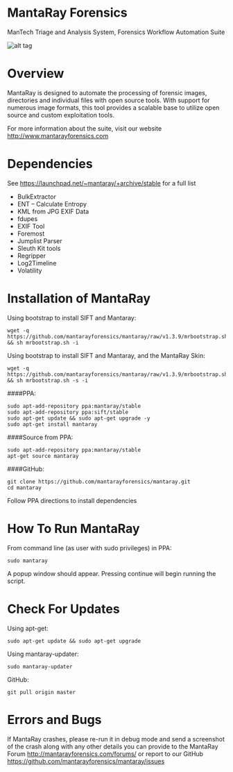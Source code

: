 MantaRay Forensics
==================================
ManTech Triage and Analysis System, Forensics Workflow Automation Suite

![alt tag](https://raw.githubusercontent.com/mantarayforensics/mantaray/master/usr/share/images/Mantaray_Logo_Template_Full_Screen.gif)

Overview
==================================

MantaRay is designed to automate the processing of forensic images, 
directories and individual files with open source tools. With 
support for numerous image formats, this tool provides a scalable 
base to utilize open source and custom exploitation tools.

For more information about the suite, visit our website http://www.mantarayforensics.com

Dependencies
==================================

See https://launchpad.net/~mantaray/+archive/stable for a full list

* BulkExtractor
* ENT – Calculate Entropy
* KML from JPG EXIF Data
* fdupes
* EXIF Tool
* Foremost
* Jumplist Parser
* Sleuth Kit tools
* Regripper
* Log2Timeline
* Volatility

Installation of MantaRay
==================================

Using bootstrap to install SIFT and Mantaray:

    wget -q https://github.com/mantarayforensics/mantaray/raw/v1.3.9/mrbootstrap.sh && sh mrbootstrap.sh -i

Using bootstrap to install SIFT and Mantaray, and the MantaRay Skin:

    wget -q https://github.com/mantarayforensics/mantaray/raw/v1.3.9/mrbootstrap.sh && sh mrbootstrap.sh -s -i


####PPA:

    sudo apt-add-repository ppa:mantaray/stable
    sudo apt-add-repository ppa:sift/stable
    sudo apt-get update && sudo apt-get upgrade -y
    sudo apt-get install mantaray
        
####Source from PPA:

    sudo apt-add-repository ppa:mantaray/stable
    apt-get source mantaray
    
####GitHub:

    git clone https://github.com/mantarayforensics/mantaray.git
    cd mantaray
    
Follow PPA directions to install dependencies

How To Run MantaRay
==================================
From command line (as user with sudo privileges) in PPA:

    sudo mantaray


A popup window should appear. Pressing continue will begin running the script.

Check For Updates
==================================
Using apt-get:

    sudo apt-get update && sudo apt-get upgrade

Using mantaray-updater:

    sudo mantaray-updater
    
GitHub:

    git pull origin master

Errors and Bugs
==================================
If MantaRay crashes, please re-run it in debug mode and send a screenshot
of the crash along with any other details you can provide to the 
MantaRay Forum http://mantarayforensics.com/forums/
or report to our GitHub https://github.com/mantarayforensics/mantaray/issues
